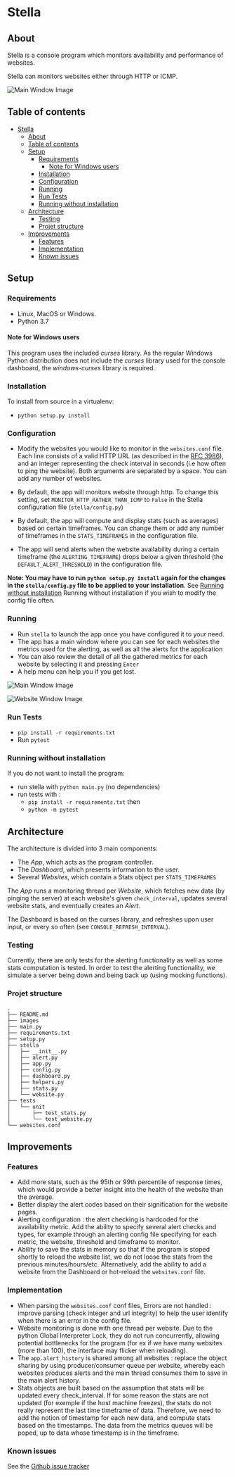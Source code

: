 # Stella

## About

Stella is a console program which monitors availability and performance of websites.

Stella can monitors websites either through HTTP or ICMP.

![Main Window Image](images/main_after_10_min.png)
## Table of contents

- [Stella](#stella)
  - [About](#about)
  - [Table of contents](#table-of-contents)
  - [Setup](#setup)
    - [Requirements](#requirements)
      - [Note for Windows users](#note-for-windows-users)
    - [Installation](#installation)
    - [Configuration](#configuration)
    - [Running](#running)
    - [Run Tests](#run-tests)
    - [Running without installation](#running-without-installation)
  - [Architecture](#architecture)
    - [Testing](#testing)
    - [Projet structure](#projet-structure)
  - [Improvements](#improvements)
    - [Features](#features)
    - [Implementation](#implementation)
    - [Known issues](#known-issues)

## Setup

### Requirements

- Linux, MacOS or Windows.
- Python 3.7

#### Note for Windows users

This program uses the included _curses_ library. As the regular Windows Python distribution does not include the _curses_ library  used for the console dashboard, the _windows-curses_ library is required.

### Installation

To install from source in a virtualenv:

- `python setup.py install`

### Configuration

- Modify the websites you would like to monitor in the `websites.conf` file.
Each line consists of a valid HTTP URL (as described in the [RFC 3986](https://tools.ietf.org/html/rfc3986)), and an integer representing the check interval in seconds (i.e how often to ping the website). Both arguments are separated by a space. You can add any number of websites.

- By default, the app will monitors website through http. To change this setting, set `MONITOR_HTTP_RATHER_THAN_ICMP` to `False` in the Stella configuration file (`stella/config.py`)

- By default, the app will compute and display stats (such as averages) based on certain timeframes. You can change them or add any number of timeframes in the `STATS_TIMEFRAMES` in the configuration file.

- The app will send alerts when the website availability during a certain timeframe (the `ALERTING_TIMEFRAME`) drops below a given threshold (the `DEFAULT_ALERT_THRESHOLD`) in the configuration file.

__Note: You may have to run `python setup.py install` again for the changes in the `stella/config.py` file to be applied to your installation__. See [Running without installation](#running-without-installation) Running without installation if you wish to modify the config file often.

### Running

- Run `stella` to launch the app once you have configured it to your need.
- The app has a main window where you can see for each websites the metrics used for the alerting, as well as all the alerts for the application
- You can also review the detail of all the gathered metrics for each website by selecting it and pressing `Enter`
- A help menu can help you if you get lost.

![Main Window Image](images/main_started.png)

![Website Window Image](images/website_details.png)

### Run Tests

- `pip install -r requirements.txt`
- Run `pytest`

### Running without installation

If you do not want to install the program:

- run stella with `python main.py` (no dependencies)
- run tests with :
  - `pip install -r requirements.txt` then
  - `python -m pytest`

## Architecture

The architecture is divided into 3 main components:

- The _App_, which acts as the program controller.
- The _Dashboard_, which presents information to the user.
- Several _Websites_, which contain a Stats object per `STATS_TIMEFRAMES`

The _App_ runs a monitoring thread per _Website_, which fetches new data (by pinging the server) at each website's given `check_interval`, updates several website stats, and eventually creates an _Alert_.

The Dashboard is based on the curses library, and refreshes upon user input, or every so often (see `CONSOLE_REFRESH_INTERVAL`).

### Testing

Currently, there are only tests for the alerting functionality as well as some stats computation is tested.
In order to test the alerting functionality, we simulate a server being down and being back up (using mocking functions).

### Projet structure

```
.
├── README.md
├── images
├── main.py
├── requirements.txt
├── setup.py
├── stella
│   ├── __init__.py
│   ├── alert.py
│   ├── app.py
│   ├── config.py
│   ├── dashboard.py
│   ├── helpers.py
│   ├── stats.py
│   └── website.py
├── tests
│   └── unit
│       ├── test_stats.py
│       └── test_website.py
└── websites.conf
```

## Improvements

### Features

- Add more stats, such as the 95th or 99th percentile of response times, which would provide a better insight into the health of the website than the average.
- Better display the alert codes based on their signification for the website pages.
- Alerting configuration : the alert checking is hardcoded for the availability metric. Add the ability to specify several alert checks and types, for example through an alerting config file specifying for each metric, the website, threshold and timeframe to monitor.
- Ability to save the stats in memory so that if the program is stoped shortly to reload the website list, we do not loose the stats from the previous minutes/hours/etc. Alternatively, add the ability to add a website from the Dashboard or hot-reload the `websites.conf` file.

### Implementation

- When parsing the `websites.conf` conf files, Errors are not handled : improve parsing (check integer and url integrity) to help the user identify when there is an error in the config file.
- Website monitoring is done with one thread per website. Due to the python Global Interpreter Lock, they do not run concurrently, allowing potential bottlenecks for the program (for ex if we have many websites (more than 100), the interface may flicker when reloading).
- The `app.alert_history` is shared among all websites : replace the object sharing by using producer/consumer queue per website, whereby each websites produces alerts and the main thread consumes them to save in the main alert history.
- Stats objects are built based on the assumption that stats will be updated every check_interval. If for some reason the stats are not updated (for exemple if the host machine freezes), the stats do not really represent the last time timeframe of data. Therefore, we need to add the notion of timestamp for each new data, and compute stats based on the timestamps. The data from the metrics queues will be poped, up to data whose timestamp is in the timeframe.

### Known issues

See the [Github issue tracker](https://github.com/Japillow/Stella/issues)
